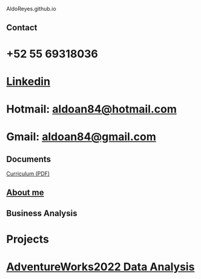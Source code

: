  AldoReyes.github.io

## Contact

# +52 55 69318036
# [Linkedin](https://www.linkedin.com/in/aldoreyesbianalyst?lipi=urn%3Ali%3Apage%3Ad_flagship3_profile_view_base_contact_details%3Bv420leqVSUOChjUj%2BtCWbw%3D%3D)
# Hotmail: aldoan84@hotmail.com
# Gmail: aldoan84@gmail.com

## Documents
 [Curriculum (PDF)](/Assets/files/Aldo_Reyes_CV.pdf)

## [About me](https://github.com/AldoReyes84/About-me)

## Business Analysis
# Projects

# [AdventureWorks2022 Data Analysis](https://github.com/AldoReyes84/Data-Analisys_For-AdventureWorksDW2022_SQL_PowerBI_Python_Excel)
